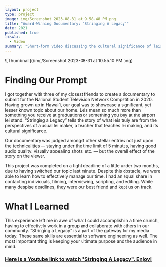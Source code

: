 ```yaml
---
layout: project
type: project
image: img/Screenshot 2023-08-31 at 9.58.48 PM.png
title: "Award-Winning Documentary: “Stringing A Legacy”"
date: 2021
published: true
labels:
  - Video
summary: "Short-form video discussing the cultural significance of leis in Hawaii."
---
```


![Thumbnail](/img/Screenshot 2023-08-31 at 10.55.10 PM.png)

# Finding Our Prompt
I got together with three of my closest friends to create a documentary to submit for the National Student Television Network Competition in 2020. Having grown up in Hawai‘i, our goal was to showcase a significant, yet lesser known topic about our home. Leis mean so much more than something you receive at graduations or something you buy at the airport lei stand. “Stringing a Legacy” tells the story of what leis truly are from the perspectives of a usual lei maker, a teacher that teaches lei making, and its cultural significance. 

Our documentary was judged amongst other stellar entries not just upon the technicalities — staying under the time limit of 5 minutes, having good audio quality, visually appealing shots, etc. — but the overall effect of the story on the viewer.

This project was completed on a tight deadline of a little under two months, due to having switched our topic last minute. Despite this obstacle, we were able to learn how to effectively manage our time. I had an equal share in contacting individuals, filming, interviewing, scripting, and editing. While many despise deadlines, they were our best friend and kept us on track.
# What I Learned
This experience left me in awe of what I could accomplish in a time crunch, having to effectively work in a group and collaborate with others in our community. “Stringing a Legacy” is a part of the gateway for my media today. These same skills are essential to software engineering as well. The most important thing is keeping your ultimate purpose and the audience in mind.

### [Here is a Youtube link to watch "Stringing A Legacy". Enjoy!](https://youtu.be/On-WARAElK0?si=a00w4NjOK5uzzYLO)
